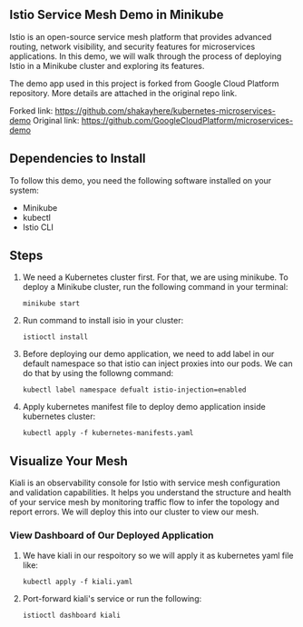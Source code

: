 ## Istio Service Mesh Demo in Minikube

Istio is an open-source service mesh platform that provides advanced routing, network visibility, and security features for microservices applications. In this demo, we will walk through the process of deploying Istio in a Minikube cluster and exploring its features.

The demo app used in this project is forked from Google Cloud Platform repository. More details are attached in the original repo link.

Forked link: https://github.com/shakayhere/kubernetes-microservices-demo
Original link: https://github.com/GoogleCloudPlatform/microservices-demo

## Dependencies to Install

To follow this demo, you need the following software installed on your system:

- Minikube
- kubectl
- Istio CLI

## Steps

1. We need a Kubernetes cluster first. For that, we are using minikube. To deploy a Minikube cluster, run the following command in your terminal:
    ```
    minikube start
    ```


2. Run command to install isio in your cluster:
    ```
    istioctl install
    ```

3. Before deploying our demo application, we need to add label in our default namespace so that istio can inject proxies into our pods. We can do that by using the followng command:
    ```
    kubectl label namespace defualt istio-injection=enabled
    ```

4. Apply kubernetes manifest file to deploy demo application inside kubernetes cluster:
    ```
    kubectl apply -f kubernetes-manifests.yaml
    ```
 
## Visualize Your Mesh

Kiali is an observability console for Istio with service mesh configuration and validation capabilities. It helps you understand the structure and health of your service mesh by monitoring traffic flow to infer the topology and report errors. We will deploy this into our cluster to view our mesh.


### View Dashboard of Our Deployed Application

1. We have kiali in our respoitory so we will apply it as kubernetes yaml file like:
    ```
    kubectl apply -f kiali.yaml
    ```

2. Port-forward kiali's service or run the following:
    ```
    istioctl dashboard kiali
    ```